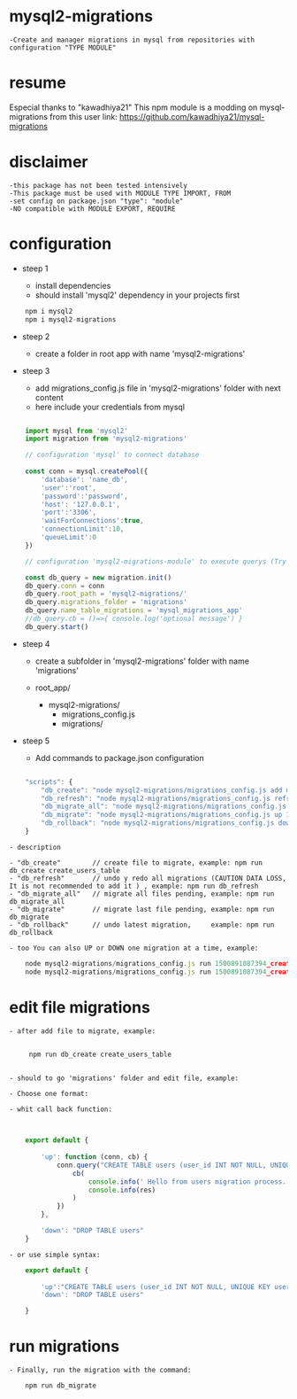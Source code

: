 # mysql2-migrations
    
    -Create and manager migrations in mysql from repositories with configuration "TYPE MODULE"
    
# resume

Especial thanks to "kawadhiya21"
This npm module is a modding on mysql-migrations from this user
link: https://github.com/kawadhiya21/mysql-migrations 

# disclaimer

    -this package has not been tested intensively
    -This package must be used with MODULE TYPE IMPORT, FROM
    -set config on package.json "type": "module"
    -NO compatible with MODULE EXPORT, REQUIRE

# configuration


- steep 1

    - install dependencies
    - should install 'mysql2' dependency in your projects first

```javascript
    npm i mysql2
    npm i mysql2-migrations
```

- steep 2

    - create a folder in root app with name 'mysql2-migrations'

- steep 3

    - add migrations_config.js file in 'mysql2-migrations' folder with next content
    - here include your credentials from mysql

```javascript

    import mysql from 'mysql2'
    import migration from 'mysql2-migrations'

    // configuration 'mysql' to connect database 
    
    const conn = mysql.createPool({
        'database': 'name_db',
        'user':'root',
        'password':'password',
        'host': '127.0.0.1',
        'port':'3306',
        'waitForConnections':true,
        'connectionLimit':10,
        'queueLimit':0
    })

    // configuration 'mysql2-migrations-module' to execute querys (Try not to change the preset parameters)

    const db_query = new migration.init()
    db_query.conn = conn
    db_query.root_path = 'mysql2-migrations/'
    db_query.migrations_folder = 'migrations'
    db_query.name_table_migrations = 'mysql_migrations_app'
    //db_query.cb = ()=>{ console.log('optional message') }
    db_query.start()

```

- steep 4

    - create a subfolder in 'mysql2-migrations' folder with name 'migrations'

    - root_app/
        - mysql2-migrations/
            - migrations_config.js
            - migrations/

- steep 5

    - Add commands to package.json configuration

```javascript

    "scripts": {
        "db_create": "node mysql2-migrations/migrations_config.js add migration",           
        "db_refresh": "node mysql2-migrations/migrations_config.js refresh",                
        "db_migrate_all": "node mysql2-migrations/migrations_config.js up --migrate-all",   
        "db_migrate": "node mysql2-migrations/migrations_config.js up 1",                   
        "db_rollback": "node mysql2-migrations/migrations_config.js down",                   
    }


```

    - description

    - "db_create"        // create file to migrate, example: npm run db_create create_users_table
    - "db_refresh"       // undo y redo all migrations (CAUTION DATA LOSS, It is not recommended to add it ) , example: npm run db_refresh
    - "db_migrate_all"   // migrate all files pending, example: npm run db_migrate_all
    - "db_migrate"       // migrate last file pending, example: npm run db_migrate
    - "db_rollback"      // undo latest migration,     example: npm run db_rollback 

    - too You can also UP or DOWN one migration at a time, example:

```javascript
    node mysql2-migrations/migrations_config.js run 1500891087394_create_table_users.js up
    node mysql2-migrations/migrations_config.js run 1500891087394_create_table_users.js down
```

# edit file migrations 

    - after add file to migrate, example:

```javascript

     npm run db_create create_users_table 
     
```
    
    - should to go 'migrations' folder and edit file, example:

    - Choose one format:

    - whit call back function:
```javascript


    export default {
    
        'up': function (conn, cb) {
            conn.query("CREATE TABLE users (user_id INT NOT NULL, UNIQUE KEY user_id (user_id), name TEXT )", function (err, res) {
                cb(
                    console.info(' Hello from users migration process.. '),
                    console.info(res)
                )
            })
        },

        'down': "DROP TABLE users"
    }
```


    - or use simple syntax:

```javascript
    export default {
    
        'up':"CREATE TABLE users (user_id INT NOT NULL, UNIQUE KEY user_id (user_id), name TEXT )",
        'down': "DROP TABLE users"

    }

```

# run migrations

    - Finally, run the migration with the command:

```javascript
    npm run db_migrate
```